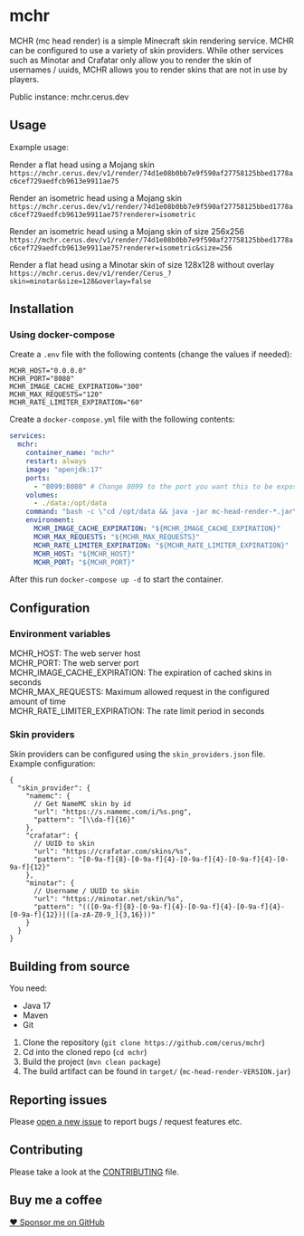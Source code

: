 # mchr

MCHR (mc head render) is a simple Minecraft skin rendering service. MCHR can be configured to use a variety of skin providers. While other services
such as Minotar and Crafatar only allow you to render the skin of usernames / uuids, MCHR allows you to render skins that are not in use by players.

Public instance: mchr.cerus.dev

## Usage

Example usage:

Render a flat head using a Mojang skin\
`https://mchr.cerus.dev/v1/render/74d1e08b0bb7e9f590af27758125bbed1778ac6cef729aedfcb9613e9911ae75`

Render an isometric head using a Mojang skin\
`https://mchr.cerus.dev/v1/render/74d1e08b0bb7e9f590af27758125bbed1778ac6cef729aedfcb9613e9911ae75?renderer=isometric`

Render an isometric head using a Mojang skin of size 256x256\
`https://mchr.cerus.dev/v1/render/74d1e08b0bb7e9f590af27758125bbed1778ac6cef729aedfcb9613e9911ae75?renderer=isometric&size=256`

Render a flat head using a Minotar skin of size 128x128 without overlay\
`https://mchr.cerus.dev/v1/render/Cerus_?skin=minotar&size=128&overlay=false`

## Installation

### Using docker-compose

Create a `.env` file with the following contents (change the values if needed):

```
MCHR_HOST="0.0.0.0"
MCHR_PORT="8080"
MCHR_IMAGE_CACHE_EXPIRATION="300"
MCHR_MAX_REQUESTS="120"
MCHR_RATE_LIMITER_EXPIRATION="60"
```

Create a `docker-compose.yml` file with the following contents:

```yaml
services:
  mchr:
    container_name: "mchr"
    restart: always
    image: "openjdk:17"
    ports:
      - "8099:8080" # Change 8099 to the port you want this to be exposed on
    volumes:
      - ./data:/opt/data
    command: "bash -c \"cd /opt/data && java -jar mc-head-render-*.jar\""
    environment:
      MCHR_IMAGE_CACHE_EXPIRATION: "${MCHR_IMAGE_CACHE_EXPIRATION}"
      MCHR_MAX_REQUESTS: "${MCHR_MAX_REQUESTS}"
      MCHR_RATE_LIMITER_EXPIRATION: "${MCHR_RATE_LIMITER_EXPIRATION}"
      MCHR_HOST: "${MCHR_HOST}"
      MCHR_PORT: "${MCHR_PORT}"
```

After this run `docker-compose up -d` to start the container.

## Configuration

### Environment variables

MCHR_HOST: The web server host\
MCHR_PORT: The web server port\
MCHR_IMAGE_CACHE_EXPIRATION: The expiration of cached skins in seconds\
MCHR_MAX_REQUESTS: Maximum allowed request in the configured amount of time\
MCHR_RATE_LIMITER_EXPIRATION: The rate limit period in seconds

### Skin providers

Skin providers can be configured using the `skin_providers.json` file. Example configuration:

```json5
{
  "skin_provider": {
    "namemc": {
      // Get NameMC skin by id
      "url": "https://s.namemc.com/i/%s.png",
      "pattern": "[\\da-f]{16}"
    },
    "crafatar": {
      // UUID to skin
      "url": "https://crafatar.com/skins/%s",
      "pattern": "[0-9a-f]{8}-[0-9a-f]{4}-[0-9a-f]{4}-[0-9a-f]{4}-[0-9a-f]{12}"
    },
    "minotar": {
      // Username / UUID to skin
      "url": "https://minotar.net/skin/%s",
      "pattern": "(([0-9a-f]{8}-[0-9a-f]{4}-[0-9a-f]{4}-[0-9a-f]{4}-[0-9a-f]{12})|([a-zA-Z0-9_]{3,16}))"
    }
  }
}
```

## Building from source

You need:

- Java 17
- Maven
- Git

1. Clone the repository (`git clone https://github.com/cerus/mchr`)
2. Cd into the cloned repo (`cd mchr`)
3. Build the project (`mvn clean package`)
4. The build artifact can be found in `target/` (`mc-head-render-VERSION.jar`)

## Reporting issues

Please [open a new issue](https://github.com/cerus/mchr/issues/new) to report bugs / request features etc.

## Contributing

Please take a look at the [CONTRIBUTING](CONTRIBUTING.md) file.

## Buy me a coffee

[:heart: Sponsor me on GitHub](https://github.com/sponsors/cerus)